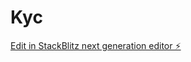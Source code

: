 # Kyc

[Edit in StackBlitz next generation editor ⚡️](https://stackblitz.com/~/github.com/vakil008/Kyc)